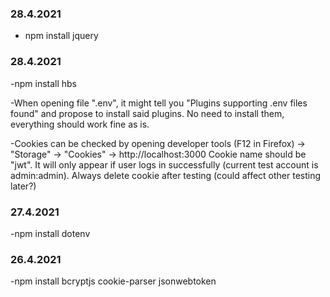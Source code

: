 ### 28.4.2021
- npm install jquery

### 28.4.2021

-npm install hbs

-When opening file ".env", it might tell you "Plugins supporting .env files found" and propose to install said plugins.
No need to install them, everything should work fine as is.

-Cookies can be checked by opening developer tools (F12 in Firefox) -> "Storage" -> "Cookies" -> http://localhost:3000
Cookie name should be "jwt". It will only appear if user logs in successfully (current test account is admin:admin).
Always delete cookie after testing (could affect other testing later?)

### 27.4.2021

-npm install dotenv

### 26.4.2021

-npm install bcryptjs cookie-parser jsonwebtoken

